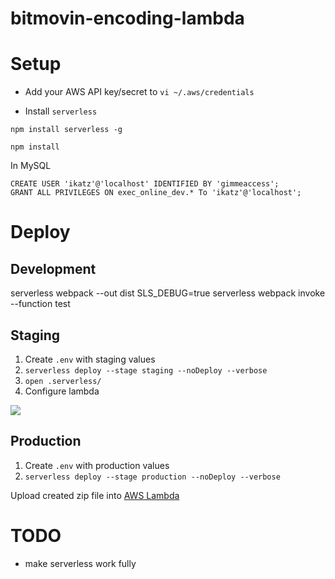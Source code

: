 # bitmovin-encoding-lambda
# Setup

* Add your AWS API key/secret to `vi ~/.aws/credentials`

* Install `serverless`

`npm install serverless -g`

`npm install`

In MySQL


```
CREATE USER 'ikatz'@'localhost' IDENTIFIED BY 'gimmeaccess';
GRANT ALL PRIVILEGES ON exec_online_dev.* To 'ikatz'@'localhost';
```

# Deploy

## Development

 serverless webpack --out dist
 SLS_DEBUG=true serverless webpack invoke --function test

## Staging

1. Create `.env` with staging values
1. `serverless deploy --stage staging --noDeploy --verbose`
1. `open .serverless/`
1. Configure lambda

![](https://github-wiki-img.s3.amazonaws.com/VideoThumbnailRecorder-staging-config.png)

## Production

1. Create `.env` with production values
2. `serverless deploy --stage production --noDeploy --verbose`

Upload created zip file into [AWS Lambda](https://console.aws.amazon.com/lambda/home?region=us-east-1#/functions/transcodeFromRaw)

# TODO

* make serverless work fully
